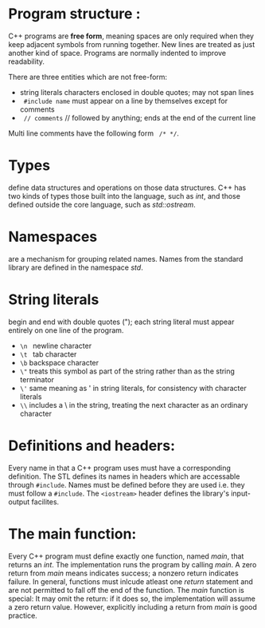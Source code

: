# Program structure :
C++ programs are **free form**, meaning spaces are only required when they keep adjacent symbols from running together. New lines are treated as just another kind of space. Programs are normally indented to improve readability.

There are three entities which are not free-form:

+ string literals characters enclosed in double quotes; may not span lines
+ ``` #include name``` must appear on a line by themselves except for comments
+ ``` // comments``` // followed by anything; ends at the end of the current line

Multi line comments have the following form ``` /* */```.

# Types
define data structures and operations on those data structures. C++ has two kinds of types those built into the language, such as _int_, and those defined outside the core language, such as _std::ostream_.

# Namespaces
are a mechanism for grouping related names. Names from the standard library are defined in the namespace _std_.


# String literals
begin and end with double quotes ("); each string literal must appear entirely on one line of the program.

+ ```\n ``` newline character
+ ```\t ``` tab character
+ ```\b``` backspace character
+ ```\"``` treats this symbol as part of the string rather than as the string terminator
+ ```\'``` same meaning as ' in string literals, for consistency with character literals
+ ```\\``` includes a \ in the string, treating the next character as an ordinary character

# Definitions and headers:
Every name in that a C++ program uses must have a corresponding definition. The STL defines its names in headers which are accessable through ``` #include ```.
Names must be defined before they are used i.e. they must follow a ```#include```. The ```<iostream>``` header defines the library's input-output facilites.

# The main function:
Every C++ program must define exactly one function, named *main*, that returns an *int*. The implementation runs the program by calling *main*. A zero return from *main* means indicates success; a nonzero return indicates failure. In general, functions must inlcude atleast one *return* statement and are not permitted to fall off the end of the function. The *main* function is special: It may omit the return: if it does so, the implementation will assume a zero return value. However, explicitly including a return from *main* is good practice.

#